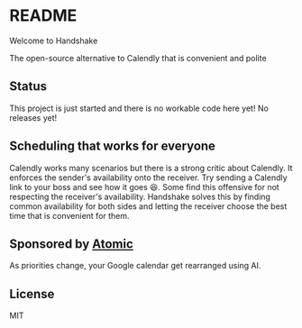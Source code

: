 # README

Welcome to Handshake

The open-source alternative to Calendly that is convenient and polite

## Status
This project is just started and there is no workable code here yet! No releases yet!

## Scheduling that works for everyone

Calendly works many scenarios but there is a strong critic about Calendly. It enforces the sender's availability onto the receiver. Try sending a Calendly link to your boss and see how it goes 😆. Some find this offensive for not respecting the receiver's availability. Handshake solves this by finding common availability for both sides and letting the receiver choose the best time that is convenient for them.


## Sponsored by [Atomic](https://www.atomiclife.app)
As priorities change, your Google calendar get rearranged using AI.


## License
MIT
